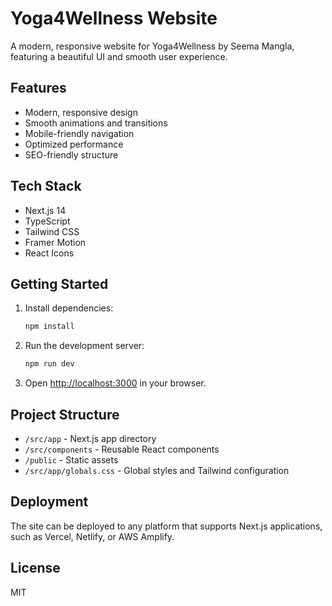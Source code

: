 # Yoga4Wellness Website

A modern, responsive website for Yoga4Wellness by Seema Mangla, featuring a beautiful UI and smooth user experience.

## Features

- Modern, responsive design
- Smooth animations and transitions
- Mobile-friendly navigation
- Optimized performance
- SEO-friendly structure

## Tech Stack

- Next.js 14
- TypeScript
- Tailwind CSS
- Framer Motion
- React Icons

## Getting Started

1. Install dependencies:

   ```bash
   npm install
   ```

2. Run the development server:

   ```bash
   npm run dev
   ```

3. Open [http://localhost:3000](http://localhost:3000) in your browser.

## Project Structure

- `/src/app` - Next.js app directory
- `/src/components` - Reusable React components
- `/public` - Static assets
- `/src/app/globals.css` - Global styles and Tailwind configuration

## Deployment

The site can be deployed to any platform that supports Next.js applications, such as Vercel, Netlify, or AWS Amplify.

## License

MIT
